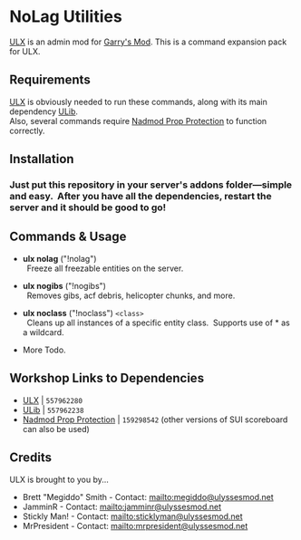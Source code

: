 # NoLag Utilities
[ULX](https://github.com/TeamUlysses/ulx) is an admin mod for [Garry's Mod](http://garrysmod.com/).
This is a command expansion pack for ULX.

## Requirements
[ULX](https://github.com/TeamUlysses/ulx) is obviously needed to run these commands, along with its main dependency [ULib](https://github.com/TeamUlysses/ulib).<br>
Also, several commands require [Nadmod Prop Protection](https://github.com/Nebual/NadmodPP) to function correctly.

## Installation

### Just put this repository in your server's addons folder—simple and easy. &nbsp;After you have all the dependencies, restart the server and it should be good to go!

## Commands & Usage
- <b>ulx nolag</b> ("!nolag")<br>
&ensp;Freeze all freezable entities on the server.<br>

- <b>ulx nogibs</b> ("!nogibs")<br>
&ensp;Removes gibs, acf debris, helicopter chunks, and more.<br>

- <b>ulx noclass</b> ("!noclass") `<class>`<br>
&ensp;Cleans up all instances of a specific entity class. &nbsp;Supports use of * as a wildcard.<br>

- More Todo.

## Workshop Links to Dependencies
 - [ULX](http://steamcommunity.com/sharedfiles/filedetails/?id=557962280) | `557962280`
 - [ULib](http://steamcommunity.com/sharedfiles/filedetails/?id=557962238) | `557962238`
 - [Nadmod Prop Protection](https://steamcommunity.com/sharedfiles/filedetails/?id=159298542) | `159298542` (other versions of SUI scoreboard can also be used)
 
## Credits
ULX is brought to you by...

* Brett "Megiddo" Smith - Contact: <mailto:megiddo@ulyssesmod.net>
* JamminR - Contact: <mailto:jamminr@ulyssesmod.net>
* Stickly Man! - Contact: <mailto:sticklyman@ulyssesmod.net>
* MrPresident - Contact: <mailto:mrpresident@ulyssesmod.net>
